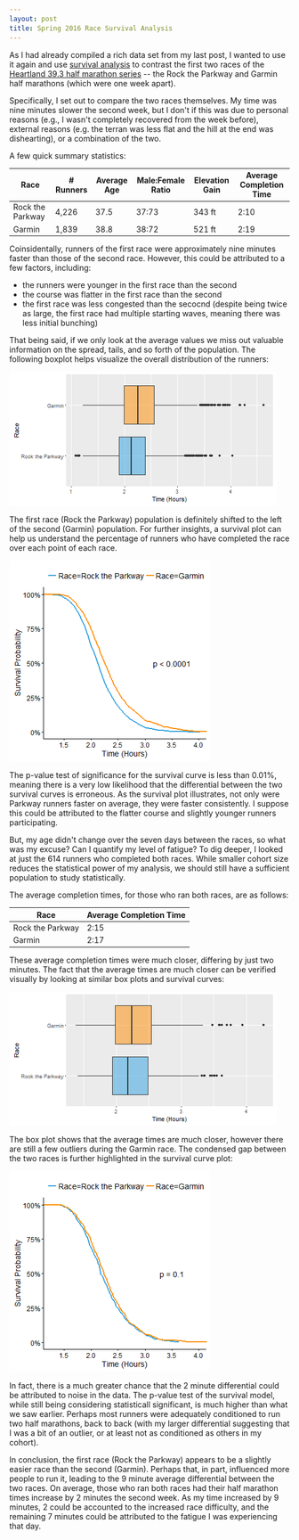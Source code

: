 ```yaml
---
layout: post
title: Spring 2016 Race Survival Analysis
---
```


As I had already compiled a rich data set from my last post, I wanted to use it again and use [survival analysis](https://en.wikipedia.org/wiki/Survival_analysis) to contrast the first two races of the [Heartland 39.3 half marathon series](http://www.heartland393.com) -- the Rock the Parkway and Garmin half marathons (which were one week apart).

Specifically, I set out to compare the two races themselves. My time was nine minutes slower the second week, but I don't if this was due to personal reasons (e.g., I wasn't completely recovered from the week before), external reasons (e.g. the terran was less flat and the hill at the end was dishearting), or a combination of the two.

A few quick summary statistics:

| Race | # Runners | Average Age | Male:Female Ratio | Elevation Gain | Average Completion Time |
|----------|----------|----------|----------|----------|----------|
| Rock the Parkway | 4,226 | 37.5  | 37:73 | 343 ft | 2:10 |
| Garmin | 1,839 | 38.8 | 38:72 | 521 ft | 2:19 |

Coinsidentally, runners of the first race were approximately nine minutes faster than those of the second race. However, this could be attributed to a few factors, including:
* the runners were younger in the first race than the second
* the course was flatter in the first race than the second
* the first race was less congested than the secocnd (despite being twice as large, the first race had multiple starting waves, meaning there was less initial bunching) 

That being said, if we only look at the average values we miss out valuable information on the spread, tails, and so forth of the population. The following boxplot helps visualize the overall distribution of the runners:

![Box Plot](https://raw.githubusercontent.com/johnsug/johnsug.github.io/master/_posts/race_survival_analysis/2016-survival-boxplot-01.png)

The first race (Rock the Parkway) population is definitely shifted to the left of the second (Garmin) population. For further insights, a survival plot can help us understand the percentage of runners who have completed the race over each point of each race.

![Survival Curve](https://raw.githubusercontent.com/johnsug/johnsug.github.io/master/_posts/race_survival_analysis/2016-survival-curve-01.png)

The p-value test of significance for the survival curve is less than 0.01%, meaning there is a very low likelihood that the differential between the two survival curves is erroneous. As the survival plot illustrates, not only were Parkway runners faster on average, they were faster consistently. I suppose this could be attributed to the flatter course and slightly younger runners participating.

But, my age didn't change over the seven days between the races, so what was my excuse? Can I quantify my level of fatigue? To dig deeper, I looked at just the 614 runners who completed both races. While smaller cohort size reduces the statistical power of my analysis, we should still have a sufficient population to study statistically.

The average completion times, for those who ran both races, are as follows:

| Race | Average Completion Time |
|----------|----------|
| Rock the Parkway | 2:15 |
| Garmin | 2:17 |

These average completion times were much closer, differing by just two minutes. The fact that the average times are much closer can be verified visually by looking at similar box plots and survival curves:

![Box Plot](https://raw.githubusercontent.com/johnsug/johnsug.github.io/master/_posts/race_survival_analysis/2016-survival-boxplot-02.png)

The box plot shows that the average times are much closer, however there are still a few outliers during the Garmin race. The condensed gap between the two races is further highlighted in the survival curve plot:

![Survival Curve](https://raw.githubusercontent.com/johnsug/johnsug.github.io/master/_posts/race_survival_analysis/2016-survival-curve-02.png)

In fact, there is a much greater chance that the 2 minute differential could be attributed to noise in the data. The p-value test of the survival model, while still being considering statisticall significant, is much higher than what we saw earlier. Perhaps most runners were adequately conditioned to run two half marathons, back to back (with my larger differential suggesting that I was a bit of an outlier, or at least not as conditioned as others in my cohort).

In conclusion, the first race (Rock the Parkway) appears to be a slightly easier race than the second (Garmin). Perhaps that, in part, influenced more people to run it, leading to the 9 minute average differential between the two races. On average, those who ran both races had their half marathon times increase by 2 minutes the second week. As my time increased by 9 minutes, 2 could be accounted to the increased race difficulty, and the remaining 7 minutes could be attributed to the fatigue I was experiencing that day.
